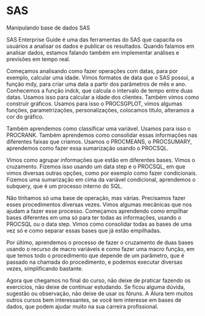 # SAS

Manipulando base de dados SAS 

SAS Enterprise Guide é uma das ferramentas do SAS que capacita os usuários a analisar os dados e publicar os resultados. Quando falamos em analisar dados, estamos falando também em implementar análises e previsões em tempo real.

Começamos analisando como fazer operações com datas, para por exemplo, calcular uma idade. Vimos formatos de data que o SAS possui, a função mdy, para criar uma data a partir dos parâmetros de mês e ano. Conhecemos a função indck, que calcula o intervalo de tempo entre duas datas. Usamos isso para calcular a idade dos clientes. Também vimos como construir gráficos. Usamos para isso o PROCSGPLOT, vimos algumas funções, parametrizações, personalizações, colocamos título, alteramos a cor do gráfico.

Também aprendemos como classificar uma variável. Usamos para isso o PROCRANK. Também aprendemos como consolidar essas informações nas diferentes faixas que criamos. Usamos o PROCMEANS, o PROCSUMARY, aprendemos como fazer essa sumarização usando o PROCSQL.

Vimos como agrupar informações que estão em diferentes bases. Vimos o cruzamento. Fizemos isso usando um data step e o PROCSQL, em que vimos diversas outras opções, como por exemplo como fazer condicionais. Fizemos uma sumarização em cima da variável condicional, aprendemos o subquery, que é um processo interno do SQL.

Não tínhamos só uma base de operação, mas várias. Precisamos fazer esses procedimentos diversas vezes. Vimos algumas mecânicas que nos ajudam a fazer esse processo. Começamos aprendendo como empilhar bases diferentes em uma só para ter todas as informações, usando o PROCSQL ou o data step. Vimos como consolidar todas as bases de uma vez só e como separar essas bases que já estão empilhadas.

Por último, aprendemos o processo de fazer o cruzamento de duas bases usando o recurso de macro variáveis e como fazer uma macro função, em que temos todo o procedimento que depende de um parâmetro, que é passado na chamada do procedimento, e podemos executar diversas vezes, simplificando bastante.

Agora que chegamos no final do curso, não deixe de praticar fazendo os exercícios, não deixe de continuar estudando. Se ficou alguma dúvida, sugestão ou observação, não deixe de usar os fóruns. A Alura tem muitos outros cursos bem interessantes, se você tem interesse em bases de dados, que podem ajudar muito na sua carreira profissional.





